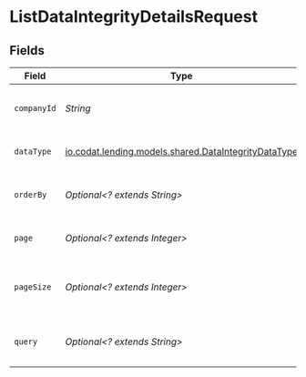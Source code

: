 # ListDataIntegrityDetailsRequest


## Fields

| Field                                                                                                | Type                                                                                                 | Required                                                                                             | Description                                                                                          | Example                                                                                              |
| ---------------------------------------------------------------------------------------------------- | ---------------------------------------------------------------------------------------------------- | ---------------------------------------------------------------------------------------------------- | ---------------------------------------------------------------------------------------------------- | ---------------------------------------------------------------------------------------------------- |
| `companyId`                                                                                          | *String*                                                                                             | :heavy_check_mark:                                                                                   | Unique identifier for a company.                                                                     | 8a210b68-6988-11ed-a1eb-0242ac120002                                                                 |
| `dataType`                                                                                           | [io.codat.lending.models.shared.DataIntegrityDataType](../../models/shared/DataIntegrityDataType.md) | :heavy_check_mark:                                                                                   | A key for a Codat data type.                                                                         | banking-accounts                                                                                     |
| `orderBy`                                                                                            | *Optional<? extends String>*                                                                         | :heavy_minus_sign:                                                                                   | Field to order results by. [Read more](https://docs.codat.io/using-the-api/ordering-results).        | -modifiedDate                                                                                        |
| `page`                                                                                               | *Optional<? extends Integer>*                                                                        | :heavy_minus_sign:                                                                                   | Page number. [Read more](https://docs.codat.io/using-the-api/paging).                                | 1                                                                                                    |
| `pageSize`                                                                                           | *Optional<? extends Integer>*                                                                        | :heavy_minus_sign:                                                                                   | Number of records to return in a page. [Read more](https://docs.codat.io/using-the-api/paging).      | 100                                                                                                  |
| `query`                                                                                              | *Optional<? extends String>*                                                                         | :heavy_minus_sign:                                                                                   | Codat query string. [Read more](https://docs.codat.io/using-the-api/querying).                       |                                                                                                      |